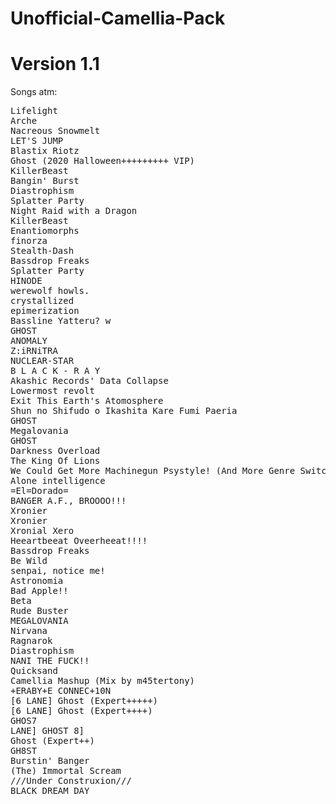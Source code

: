 # Unofficial-Camellia-Pack
# Version 1.1
Songs atm:


<pre>
Lifelight                                                               uploaded by      aeroluna
Arche                                                                   uploaded by      depito
Nacreous Snowmelt                                                       uploaded by      umbranox
LET'S JUMP                                                              uploaded by      khenab
Blastix Riotz                                                           uploaded by      cerret
Ghost (2020 Halloween+++++++++ VIP)                                     uploaded by      bpgeorge369
KillerBeast                                                             uploaded by      puds
Bangin' Burst                                                           uploaded by      light ai
Diastrophism                                                            uploaded by      nuketime
Splatter Party                                                          uploaded by      skeelie
Night Raid with a Dragon                                                uploaded by      skeelie
KillerBeast                                                             uploaded by      nomuffn
Enantiomorphs                                                           uploaded by      umbranox
finorza                                                                 uploaded by      kikis
Stealth-Dash                                                            uploaded by      umbranox
Bassdrop Freaks                                                         uploaded by      krydar
Splatter Party                                                          uploaded by      eop glacier
HINODE                                                                  uploaded by      cerret
werewolf howls.                                                         uploaded by      de125
crystallized                                                            uploaded by      nomuffn
epimerization                                                           uploaded by      fern
Bassline Yatteru? w                                                     uploaded by      uninstaller
GHOST                                                                   uploaded by      qqrz997
ANOMALY                                                                 uploaded by      fraies
Z:iRNiTRA                                                               uploaded by      de125
NUCLEAR-STAR                                                            uploaded by      hexagonial
B L A C K - R A Y                                                       uploaded by      iraky
Akashic Records' Data Collapse                                          uploaded by      fraies
Lowermost revolt                                                        uploaded by      de125
Exit This Earth's Atomosphere                                           uploaded by      umbranox
Shun no Shifudo o Ikashita Kare Fumi Paeria                             uploaded by      nuketime
GHOST                                                                   uploaded by      dankruptmemer
Megalovania                                                             uploaded by      kolezan
GHOST                                                                   uploaded by      dankruptmemer
Darkness Overload                                                       uploaded by      zilianthegreat
The King Of Lions                                                       uploaded by      scrappy
We Could Get More Machinegun Psystyle! (And More Genre Switches)        uploaded by      de125
Alone intelligence                                                      uploaded by      shrado
=El=Dorado=                                                             uploaded by      shappy
BANGER A.F., BROOOO!!!                                                  uploaded by      abcbadq
Xronier                                                                 uploaded by      sobas
Xronier                                                                 uploaded by      nomuffn
Xronial Xero                                                            uploaded by      foxyboi
Heeartbeeat Oveerheeat!!!!                                              uploaded by      rogdude
Bassdrop Freaks                                                         uploaded by      nomuffn
Be Wild                                                                 uploaded by      dankruptmemer
senpai, notice me!                                                      uploaded by      amanatsu
Astronomia                                                              uploaded by      that_narwhal
Bad Apple!!                                                             uploaded by      light ai
Beta                                                                    uploaded by      kuurama_
Rude Buster                                                             uploaded by      xhera
MEGALOVANIA                                                             uploaded by      qqrz997
Nirvana                                                                 uploaded by      depito
Ragnarok                                                                uploaded by      jonathanrune
Diastrophism                                                            uploaded by      jez
NANI THE FUCK!!                                                         uploaded by      hoppaw
Quicksand                                                               uploaded by      scrappy
Camellia Mashup (Mix by m45tertony)                                     uploaded by      ashleyriott
+ERABY+E CONNEC+10N                                                     uploaded by      jonathanrune
[6 LANE] Ghost (Expert+++++)                                            uploaded by      dankruptmemer
[6 LANE] Ghost (Expert++++)                                             uploaded by      dankruptmemer
GHOS7                                                                   uploaded by      dankruptmemer
LANE] GHOST 8]                                                          uploaded by      dankruptmemer
Ghost (Expert++)                                                        uploaded by      dankruptmemer
GH8ST                                                                   uploaded by      dankruptmemer
Burstin' Banger                                                         uploaded by      miitchel
(The) Immortal Scream                                                   uploaded by      deleteeldiablo
///Under Construxion///                                                 uploaded by      astrella_
BLACK DREAM DAY                                                         uploaded by      uninstaller
</pre>
